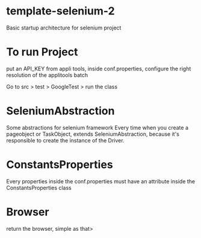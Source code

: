 # template-selenium-2
Basic startup architecture for selenium project


# To run Project
put an API_KEY from appli tools, inside conf.properties, configure the right resolution of the applitools batch

Go to src > test > GoogleTest > run the class

# SeleniumAbstraction
Some abstractions for selenium framework
Every time when you create a pageobject or TaskObject, extends SeleniumAbstraction, because it's responsible to create the instance of the Driver.

# ConstantsProperties
Every properties inside the conf.properties must have an attribute inside the ConstantsProperties class

# Browser
return the browser, simple as that>


